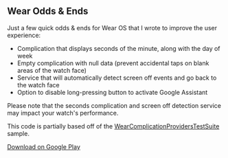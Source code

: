 ﻿## Wear Odds & Ends

Just a few quick odds & ends for Wear OS that I wrote to improve the user experience:

* Complication that displays seconds of the minute, along with the day of week
* Empty complication with null data (prevent accidental taps on blank areas of the watch face)
* Service that will automatically detect screen off events and go back to the watch face
* Option to disable long-pressing button to activate Google Assistant

Please note that the seconds complication and screen off detection service may impact your watch's performance.

This code is partially based off of the [WearComplicationProvidersTestSuite](https://github.com/googlesamples/android-WearComplicationProvidersTestSuite) sample.

[Download on Google Play](https://play.google.com/store/apps/details?id=com.farmerbb.wearoddsnends)
